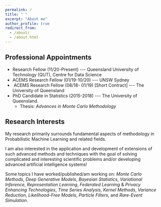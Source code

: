```yaml
---
permalink: /
title: " "
excerpt: "About me"
author_profile: true
redirect_from: 
  - /about/
  - /about.html
---
```


## Professional Appointments 

* Research Fellow (11/20-Present) --- Queensland University of Technology (QUT), Centre for Data Science
* ACEMS Research Fellow (01/19-10/20) --- UNSW Sydney
*  ACEMS Research Fellow (08/18- 01/19) [Short Contract] --- The University of Queensland
* PhD Candidate in Statistics (2015-2018) --- The University of Queensland.
  * Thesis: *Advances in Monte Carlo Methodology*


## Research Interests
My research primarily surrounds fundamental aspects of methodology in Probabilistic Machine Learning and related fields.

I am also interested in the application and development of extensions of such advanced methods and techniques with the goal of solving complicated and interesting scientific problems and/or developing advanced artificial intelligence systems!

Some topics I have worked/published/am working on: <em>Monte Carlo Methods</em>, <em>Deep Generative Models</em>, <em>Bayesian Statistics</em>, <em>Variational Inference</em>, <em>Representation Learning</em>, <em>Federated Learning</em> &amp;<em> Privacy Enhancing Technologies</em>, <em>Time Series Analysis</em>, <em>Kernel Methods</em>, <em>Variance Reduction</em>, <em>Likelihood-Free Models</em>, <em>Particle Filters</em>, and <em>Rare-Event Simulation</em>.